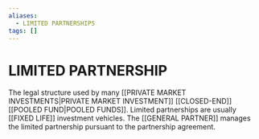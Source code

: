 ```yaml
---
aliases:
  - LIMITED PARTNERSHIPS
tags: []
---
```

# LIMITED PARTNERSHIP
The legal structure used by many [[PRIVATE MARKET INVESTMENTS|PRIVATE MARKET INVESTMENT]] [[CLOSED-END]] [[POOLED FUND|POOLED FUNDS]]. Limited partnerships are usually [[FIXED LIFE]] investment vehicles. The [[GENERAL PARTNER]] manages the limited partnership pursuant to the partnership agreement.